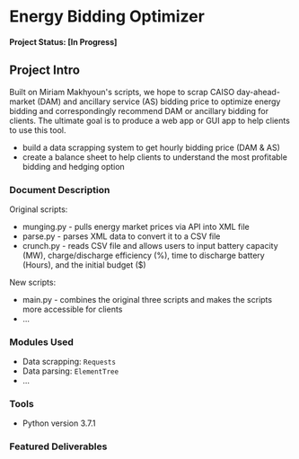 # Energy Bidding Optimizer

#### Project Status: [In Progress]

## Project Intro
Built on Miriam Makhyoun's scripts, we hope to scrap CAISO day-ahead-market (DAM) and ancillary service (AS) bidding price to optimize energy bidding and correspondingly recommend DAM or ancillary bidding for clients. The ultimate goal is to produce a web app or GUI app to help clients to use this tool.
* build a data scrapping system to get hourly bidding price (DAM & AS)
* create a balance sheet to help clients to understand the most profitable bidding and hedging option

### Document Description
Original scripts:
* munging.py - pulls energy market prices via API into XML file  
* parse.py - parses XML data to convert it to a CSV file
* crunch.py - reads CSV file and allows users to input battery capacity (MW), charge/discharge efficiency (%), time to discharge battery (Hours), and the initial budget ($)

New scripts:
* main.py - combines the original three scripts and makes the scripts more accessible for clients
* ...

### Modules Used
* Data scrapping: `Requests`
* Data parsing: `ElementTree`
* ...

### Tools
* Python version 3.7.1

### Featured Deliverables
